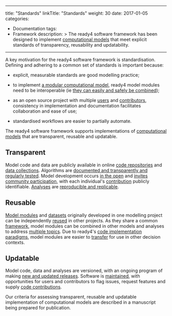 
---
title: "Standards"
linkTitle: "Standards"
weight: 30
date: 2017-01-05
categories: 
- Documentation
tags: 
- Framework
description: >
  The ready4 software framework has been designed to implement [computational models](/docs/getting-started/concepts/model/) that meet explicit standards of transparency, reusability and updatability.
---

A key motivation for the ready4 software framework is standardisation. Defining and adhering to a common set of standards is important because:

- explicit, measurable standards are good modelling practice;

- to implement [a modular computational model](/docs/getting-started/concepts/module/), ready4 model modules need to be interoperable (ie [they can easily and safely be combined](/docs/framework/implementation/paradigm/object-oriented/#modular-computational-models));

- as an open source project with multiple [users](/docs/getting-started/users/) and [contributors](/docs/contribution-guidelines/), consistency in implementation and documentation facilitates collaboration and ease of use;

- standardised workflows are easier to partially automate.

The ready4 software framework supports implementations of [computational models](/docs/getting-started/concepts/model) that are transparent, reusable and updatable.

## Transparent
Model code and data are publicly available in online [code repositories](/docs/software/repositories/) and [data collections](/docs/model/datasets/finding-data/search/). Algorithms are [documented and transparently and regularly tested](/docs/software/libraries/documentation/). Model development occurs [in the open](https://github.com/ready4-dev) and [invites community participation](/community/), with each individual's [contribution](/docs/contribution-guidelines/) publicly identifiable. [Analyses](/docs/model/analyses/) are [reproducible and replicable](/docs/getting-started/concepts/reproducible-replicable-generalisable/#reproduction-and-replication).

## Reusable
[Model modules](/docs/model/) and [datasets](/docs/model/datasets/) originally developed in one modelling project can be independently [reused](/docs/model/modules/using-modules/) in other projects. As they share a common [framework](/docs/framework/), model modules can be combined in other models and analyses to address [multiple topics](/docs/examples/). Due to ready4's [code implementation paradigms](/docs/framework/implementation/paradigm/), model modules are easier to [transfer](/docs/getting-started/concepts/transferable/) for use in other decision contexts.

## Updatable
Model code, data and analyses are versioned, with an ongoing program of making [new and updated releases](/blog/releases/). Software is [maintained](/docs/contribution-guidelines/priorities/curate/), with opportunities for users and contributors to flag issues, request features and supply [code contributions](/docs/contribution-guidelines/contribution-types/code/).

Our criteria for assessing transparent, reusable and updatable implementation of computational models are described in a manuscript being prepared for publication. 